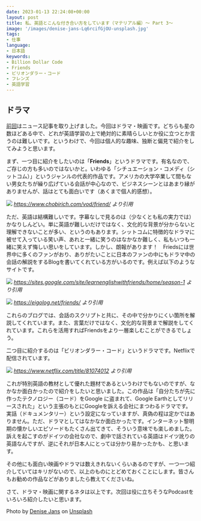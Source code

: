 ```yaml
---
date: 2023-01-13 22:24:08+00:00
layout: post
title: 私、英語とこんな付き合い方をしています（マテリアル編）〜 Part 3〜
image: '/images/denise-jans-Lq6rcifGjOU-unsplash.jpg'
tags:
- 仕事
language:
- 日本語
keywords:
- Billion Dollar Code
- Friends
- ビリオンダラー・コード
- フレンズ
- 英語学習
---
```


## ドラマ


[前回](https://blog.shin.do/2023/01/how-i-work-with-english-with-materials-part2)はニュース記事を取り上げました。今回はドラマ・映画です。どちらも星の数ほどある中で、どれが英語学習の上で絶対的に素晴らしいとか役に立つとか言うのは難しいです。というわけで、今回は個人的な趣味、独断と偏見で紹介をしてみようと思います。

まず、一つ目に紹介をしたいのは「**Friends**」というドラマです。有名なので、ご存じの方も多いのではないかと。いわゆる「シチュエーション・コメディ（シットコム）」というジャンルの代表的作品です。アメリカの大学卒業して間もない男女たちが繰り広げている会話が中心なので、ビジネスシーンとはあまり縁がありませんが、話はとても面白いです（あくまで個人的感想）。

![]({{site.baseurl}}/images/Friends-1024x569.png)
*https://www.chobirich.com/vod/friend/ より引用*

ただ、英語は結構難しいです。字幕なしで見るのは（少なくとも私の実力では）かなりしんどい。単に英語が難しいだけではなく、文化的な背景が分からないと理解できないことが多い、というのもあります。シットコムに特徴的なドラマに被せて入っている笑い声、あれと一緒に笑うのはなかなか難しく、私もいつも一緒に笑えず悔しい思いをしています。しかし、朗報があります！　Friedsには世界中に多くのファンがおり、ありがたいことに日本のファンの中にもドラマ中の会話の解説をするBlogを書いてくれている方がいるのです。例えば以下のようなサイトです。

![]({{site.baseurl}}/images/Friends-Blog-1.png)
*https://sites.google.com/site/learnenglishwithfriends/home/season-1 より引用*

![]({{site.baseurl}}/images/Friends-Blog-2.png)
*https://eigolog.net/friends/ より引用*

これらのブログでは、会話のスクリプトと共に、その中で分かりにくい箇所を解説してくれています。また、言葉だけではなく、文化的な背景まで解説をしてくれています。これらを活用すればFriendsをより一層楽しむことができるでしょう。

二つ目に紹介するのは「ビリオンダラー・コード」というドラマです。Netflixで配信されています。

![]({{site.baseurl}}/images/Billion-Dollar-Code-1024x577.jpg)
*https://www.netflix.com/title/81074012 より引用*

これが特別英語の教材として優れた題材であるというわけでもないのですが、なかなか面白かったので紹介をしたいと思いました。この作品は「自分たちが先に作ったテクノロジー（コード）をGoogle に盗まれて、Google Earthとしてリリースされた」という主張のもとにGoogleを訴える会社にまつわるドラマです。実話（ドキュメンタリー）という設定になっていますが、真偽の程は定かではありません。ただ、ドラマとしてはなかなか面白かったです。インターネット黎明期の懐かしいエピソードもたくさん出てきて、そういう意味でも楽しめました。訴えを起こすのがドイツの会社なので、劇中で話されている英語はドイツ訛りの英語なんですが、逆にそれが日本人にとっては分かり易かったかも、と思います。

その他にも面白い映画やドラマは数えきれないくらいあるのですが、一つ一つ紹介していてはキリがないので、以上のものにとどめておくことにします。皆さんもお勧めの作品などがありましたら教えてくださいね。

さて、ドラマ・映画に関するネタは以上です。次回は役に立ちそうなPodcastをいろいろ紹介したいと思います。

Photo by [Denise Jans](https://unsplash.com/@dmjdenise?utm_source=unsplash&utm_medium=referral&utm_content=creditCopyText) on [Unsplash](https://unsplash.com/s/photos/movie?utm_source=unsplash&utm_medium=referral&utm_content=creditCopyText)

